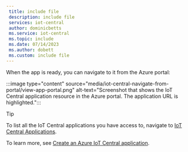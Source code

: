 ```yaml
---
 title: include file
 description: include file
 services: iot-central
 author: dominicbetts
 ms.service: iot-central
 ms.topic: include
 ms.date: 07/14/2023
 ms.author: dobett
 ms.custom: include file
---
```


When the app is ready, you can navigate to it from the Azure portal:

:::image type="content" source="media/iot-central-navigate-from-portal/view-app-portal.png" alt-text="Screenshot that shows the IoT Central application resource in the Azure portal. The application URL is highlighted.":::

> [!TIP]
> To list all the IoT Central applications you have access to, navigate to [IoT Central Applications](https://apps.azureiotcentral.com/myapps).

To learn more, see [Create an Azure IoT Central application](../articles/iot-central/core/howto-create-iot-central-application.md).